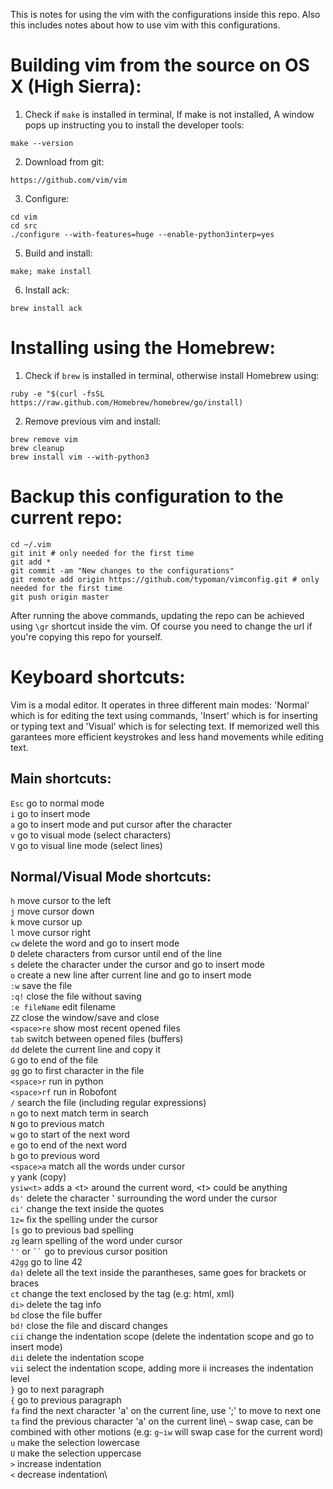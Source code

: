 This is notes for using the vim with the configurations inside this repo. Also this includes notes about how to use vim with this configurations.
# Building vim from the source on OS X (High Sierra):
1. Check if `make` is installed in terminal, If make is not installed, A window pops up instructing you to install the developer tools:
```
make --version
```
2. Download from git:
```
https://github.com/vim/vim
```
3. Configure:
```
cd vim
cd src
./configure --with-features=huge --enable-python3interp=yes
```
5. Build and install:
```
make; make install
```
6. Install ack:
```
brew install ack
```

# Installing using the Homebrew:
1. Check if `brew` is installed in terminal, otherwise install Homebrew using:
```
ruby -e "$(curl -fsSL https://raw.github.com/Homebrew/homebrew/go/install)
```
2. Remove previous vim and install:
```
brew remove vim
brew cleanup
brew install vim --with-python3
```

# Backup this configuration to the current repo:
```
cd ~/.vim
git init # only needed for the first time
git add *
git commit -am "New changes to the configurations"
git remote add origin https://github.com/typoman/vimconfig.git # only needed for the first time
git push origin master
```
After running the above commands, updating the repo can be achieved using `\gr` shortcut inside the vim. Of course you need to change the url if you're copying this repo for yourself.

# Keyboard shortcuts:
Vim is a modal editor. It operates in three different main modes: 'Normal' which is for editing the text using commands, 'Insert' which is for inserting or typing text and 'Visual' which is for selecting text. If memorized well this garantees more efficient keystrokes and less hand movements while editing text.

## Main shortcuts:
`Esc` go to normal mode\
`i`   go to insert mode\
`a`   go to insert mode and put cursor after the character\
`v`   go to visual mode (select characters)\
`V`   go to visual line mode (select lines)

## Normal/Visual Mode shortcuts:
`h`   move cursor to the left\
`j`   move cursor down\
`k`   move cursor up\
`l`   move cursor right\
`cw` delete the word and go to insert mode\
`D` delete characters from cursor until end of the line\
`s` delete the character under the cursor and go to insert mode\
`o` create a new line after current line and go to insert mode\
`:w` save the file\
`:q!` close the file without saving\
`:e fileName` edit filename\
`ZZ` close the window/save and close\
`<space>re` show most recent opened files\
`tab` switch between opened files (buffers)\
`dd`  delete the current line and copy it\
`G` go to end of the file\
`gg`  go to first character in the file\
`<space>r`  run in python\
`<space>rf` run in Robofont\
`/`   search the file (including regular expressions)\
`n`   go to next match term in search\
`N`   go to previous match\
`w`   go to start of the next word\
`e`   go to end of the next word\
`b`   go to previous word\
`<space>a`  match all the words under cursor\
`y`   yank (copy)\
`ysiw<t>` adds a \<t\> around the current word, \<t\> could be anything\
`ds'` delete the character ' surrounding the word under the cursor\
`ci'` change the text inside the quotes\
`1z=` fix the spelling under the cursor\
`[s` go to previous bad spelling\
`zg` learn spelling of the word under cursor\
`''` or ``` `` ``` go to previous cursor position\
`42gg` go to line 42\
`da)` delete all the text inside the parantheses, same goes for brackets or braces\
`ct` change the text enclosed by the tag (e.g: html, xml)\
`di>` delete the tag info\
`bd` close the file buffer\
`bd!` close the file and discard changes\
`cii` change the indentation scope (delete the indentation scope and go to insert mode)\
`dii` delete the indentation scope\
`vii` select the indentation scope, adding more ii increases the indentation level\
`}` go to next paragraph\
`{` go to previous paragraph\
`fa` find the next character 'a' on the current line, use ';' to move to next one\
`ta` find the previous character 'a' on the current line\ 
`~` swap case, can be combined with other motions (e.g: `g~iw` will swap case for the current word)\
`u` make the selection lowercase\
`U` make the selection uppercase\
`>` increase indentation\
`<` decrease indentation\


